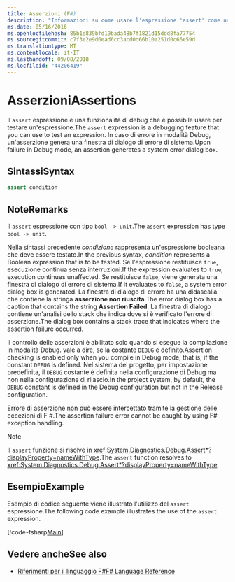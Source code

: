 ```yaml
---
title: Asserzioni (F#)
description: "Informazioni su come usare l'espressione 'assert' come una funzionalità di debug per testare le espressioni nel linguaggio di programmazione F #."
ms.date: 05/16/2016
ms.openlocfilehash: 85b1e839bfd19bada48b7f1821d15ddd8fa77754
ms.sourcegitcommit: c7f3e2e9d6ead6cc3acd0d66b10a251d0c66e59d
ms.translationtype: MT
ms.contentlocale: it-IT
ms.lasthandoff: 09/08/2018
ms.locfileid: "44206419"
---
```

# <a name="assertions"></a><span data-ttu-id="fe3f4-103">Asserzioni</span><span class="sxs-lookup"><span data-stu-id="fe3f4-103">Assertions</span></span>

<span data-ttu-id="fe3f4-104">Il `assert` espressione è una funzionalità di debug che è possibile usare per testare un'espressione.</span><span class="sxs-lookup"><span data-stu-id="fe3f4-104">The `assert` expression is a debugging feature that you can use to test an expression.</span></span> <span data-ttu-id="fe3f4-105">In caso di errore in modalità Debug, un'asserzione genera una finestra di dialogo di errore di sistema.</span><span class="sxs-lookup"><span data-stu-id="fe3f4-105">Upon failure in Debug mode, an assertion generates a system error dialog box.</span></span>

## <a name="syntax"></a><span data-ttu-id="fe3f4-106">Sintassi</span><span class="sxs-lookup"><span data-stu-id="fe3f4-106">Syntax</span></span>

```fsharp
assert condition
```

## <a name="remarks"></a><span data-ttu-id="fe3f4-107">Note</span><span class="sxs-lookup"><span data-stu-id="fe3f4-107">Remarks</span></span>

<span data-ttu-id="fe3f4-108">Il `assert` espressione con tipo `bool -> unit`.</span><span class="sxs-lookup"><span data-stu-id="fe3f4-108">The `assert` expression has type `bool -> unit`.</span></span>

<span data-ttu-id="fe3f4-109">Nella sintassi precedente *condizione* rappresenta un'espressione booleana che deve essere testato.</span><span class="sxs-lookup"><span data-stu-id="fe3f4-109">In the previous syntax, *condition* represents a Boolean expression that is to be tested.</span></span> <span data-ttu-id="fe3f4-110">Se l'espressione restituisce `true`, esecuzione continua senza interruzioni.</span><span class="sxs-lookup"><span data-stu-id="fe3f4-110">If the expression evaluates to `true`, execution continues unaffected.</span></span> <span data-ttu-id="fe3f4-111">Se restituisce `false`, viene generata una finestra di dialogo di errore di sistema.</span><span class="sxs-lookup"><span data-stu-id="fe3f4-111">If it evaluates to `false`, a system error dialog box is generated.</span></span> <span data-ttu-id="fe3f4-112">La finestra di dialogo di errore ha una didascalia che contiene la stringa **asserzione non riuscita**.</span><span class="sxs-lookup"><span data-stu-id="fe3f4-112">The error dialog box has a caption that contains the string **Assertion Failed**.</span></span> <span data-ttu-id="fe3f4-113">La finestra di dialogo contiene un'analisi dello stack che indica dove si è verificato l'errore di asserzione.</span><span class="sxs-lookup"><span data-stu-id="fe3f4-113">The dialog box contains a stack trace that indicates where the assertion failure occurred.</span></span>

<span data-ttu-id="fe3f4-114">Il controllo delle asserzioni è abilitato solo quando si esegue la compilazione in modalità Debug. vale a dire, se la costante `DEBUG` è definito.</span><span class="sxs-lookup"><span data-stu-id="fe3f4-114">Assertion checking is enabled only when you compile in Debug mode; that is, if the constant `DEBUG` is defined.</span></span> <span data-ttu-id="fe3f4-115">Nel sistema del progetto, per impostazione predefinita, il `DEBUG` costante è definita nella configurazione di Debug ma non nella configurazione di rilascio.</span><span class="sxs-lookup"><span data-stu-id="fe3f4-115">In the project system, by default, the `DEBUG` constant is defined in the Debug configuration but not in the Release configuration.</span></span>

<span data-ttu-id="fe3f4-116">Errore di asserzione non può essere intercettato tramite la gestione delle eccezioni di F #.</span><span class="sxs-lookup"><span data-stu-id="fe3f4-116">The assertion failure error cannot be caught by using F# exception handling.</span></span>

>[!NOTE]
<span data-ttu-id="fe3f4-117">Il `assert` funzione si risolve in <xref:System.Diagnostics.Debug.Assert*?displayProperty=nameWithType>.</span><span class="sxs-lookup"><span data-stu-id="fe3f4-117">The `assert` function resolves to <xref:System.Diagnostics.Debug.Assert*?displayProperty=nameWithType>.</span></span>

## <a name="example"></a><span data-ttu-id="fe3f4-118">Esempio</span><span class="sxs-lookup"><span data-stu-id="fe3f4-118">Example</span></span>

<span data-ttu-id="fe3f4-119">Esempio di codice seguente viene illustrato l'utilizzo del `assert` espressione.</span><span class="sxs-lookup"><span data-stu-id="fe3f4-119">The following code example illustrates the use of the `assert` expression.</span></span>

[!code-fsharp[Main](../../../samples/snippets/fsharp/lang-ref-2/snippet5401.fs)]

## <a name="see-also"></a><span data-ttu-id="fe3f4-120">Vedere anche</span><span class="sxs-lookup"><span data-stu-id="fe3f4-120">See also</span></span>

- [<span data-ttu-id="fe3f4-121">Riferimenti per il linguaggio F#</span><span class="sxs-lookup"><span data-stu-id="fe3f4-121">F# Language Reference</span></span>](index.md)
